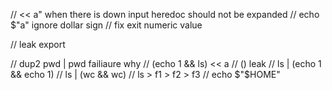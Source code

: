 // << a" when there is down input heredoc should not be expanded
// echo  $"a" ignore dollar sign 
// fix exit numeric value

// leak export

// dup2 pwd | pwd failiaure why
// (echo 1 && ls) << a
// () leak
// ls | (echo 1 && echo 1)
// ls | (wc && wc)
// ls > f1 > f2 > f3
// echo $"$HOME"